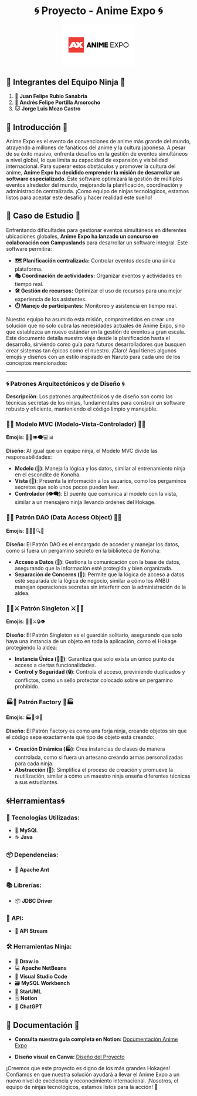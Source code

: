 

<div align="center">

# 🌀 Proyecto - Anime Expo 🌀

<img src="./Resources/IMG/logo_Proyecto.png" alt="Logo Anime Expo" width="200">

</div>

## 🍥 Integrantes del Equipo Ninja 🍥

1. 🦊 **Juan Felipe Rubio Sanabria**
2. 🐉 **Andrés Felipe Portilla Amorocho**
3. 🐱 **Jorge Luis Mozo Castro**



## 🌸 Introducción 🌸

Anime Expo es el evento de convenciones de anime más grande del mundo, atrayendo a millones de fanáticos del anime y la cultura japonesa. A pesar de su éxito masivo, enfrenta desafíos en la gestión de eventos simultáneos a nivel global, lo que limita su capacidad de expansión y visibilidad internacional. Para superar estos obstáculos y promover la cultura del anime, **Anime Expo ha decidido emprender la misión de desarrollar un software especializado**. Este software optimizará la gestión de múltiples eventos alrededor del mundo, mejorando la planificación, coordinación y administración centralizada. ¡Como equipo de ninjas tecnológicos, estamos listos para aceptar este desafío y hacer realidad este sueño!



## 🎯 Caso de Estudio 🎯

Enfrentando dificultades para gestionar eventos simultáneos en diferentes ubicaciones globales, **Anime Expo ha lanzado un concurso en colaboración con Campuslands** para desarrollar un software integral. Este software permitirá:

- **🗺️ Planificación centralizada:** Controlar eventos desde una única plataforma.
- **🎭 Coordinación de actividades:** Organizar eventos y actividades en tiempo real.
- **🛠️ Gestión de recursos:** Optimizar el uso de recursos para una mejor experiencia de los asistentes.
- **⏱️ Manejo de participantes:** Monitoreo y asistencia en tiempo real.

Nuestro equipo ha asumido esta misión, comprometidos en crear una solución que no solo cubra las necesidades actuales de Anime Expo, sino que establezca un nuevo estándar en la gestión de eventos a gran escala. Este documento detalla nuestro viaje desde la planificación hasta el desarrollo, sirviendo como guía para futuros desarrolladores que busquen crear sistemas tan épicos como el nuestro.
¡Claro! Aquí tienes algunos emojis y diseños con un estilo inspirado en Naruto para cada uno de los conceptos mencionados:

---

### 🌀 Patrones Arquitectónicos y de Diseño 🌀

**Descripción**: Los patrones arquitectónicos y de diseño son como las técnicas secretas de los ninjas, fundamentales para construir un software robusto y eficiente, manteniendo el código limpio y manejable.


### 🦊🍃 Modelo MVC (Modelo-Vista-Controlador) 🍃🦊

**Emojis**: 🦊🍃👁️‍🗨️💻📊

**Diseño**: Al igual que un equipo ninja, el Modelo MVC divide las responsabilidades:

- **Modelo (🦊)**: Maneja la lógica y los datos, similar al entrenamiento ninja en el escondite de Konoha.
- **Vista (🍃)**: Presenta la información a los usuarios, como los pergaminos secretos que solo unos pocos pueden leer.
- **Controlador (👁️‍🗨️)**: El puente que comunica al modelo con la vista, similar a un mensajero ninja llevando órdenes del Hokage.



### 🎴🍥 Patrón DAO (Data Access Object) 🍥🎴

**Emojis**: 🎴🍥💾🔍📂

**Diseño**: El Patrón DAO es el encargado de acceder y manejar los datos, como si fuera un pergamino secreto en la biblioteca de Konoha:

- **Acceso a Datos (🎴)**: Gestiona la comunicación con la base de datos, asegurando que la información esté protegida y bien organizada.
- **Separación de Concerns (🍥)**: Permite que la lógica de acceso a datos esté separada de la lógica de negocio, similar a cómo los ANBU manejan operaciones secretas sin interferir con la administración de la aldea.



### 🦸‍♂️⚔️ Patrón Singleton ⚔️🦸‍♂️

**Emojis**: 🦸‍♂️⚔️🔒👁️

**Diseño**: El Patrón Singleton es el guardián solitario, asegurando que solo haya una instancia de un objeto en toda la aplicación, como el Hokage protegiendo la aldea:

- **Instancia Única (🦸‍♂️)**: Garantiza que solo exista un único punto de acceso a ciertas funcionalidades.
- **Control y Seguridad (🔒)**: Controla el acceso, previniendo duplicados y conflictos, como un sello protector colocado sobre un pergamino prohibido.



### 🏭🔧 Patrón Factory 🔧🏭

**Emojis**: 🏭🔧⚙️🌌

**Diseño**: El Patrón Factory es como una forja ninja, creando objetos sin que el código sepa exactamente qué tipo de objeto está creando:

- **Creación Dinámica (🏭)**: Crea instancias de clases de manera controlada, como si fuera un artesano creando armas personalizadas para cada ninja.
- **Abstracción (🔧)**: Simplifica el proceso de creación y promueve la reutilización, similar a cómo un maestro ninja enseña diferentes técnicas a sus estudiantes.


## 🌀Herramientas🌀

### 🔧 Tecnologías Utilizadas:

- 🐍 **MySQL**
- ☕ **Java**

### 📦 Dependencias:

- 📜 **Apache Ant**

### 📚 Librerías:

- 📦 **JDBC Driver**

### 🔌 API:

- 🌊 **API Stream**

### 🛠️ Herramientas Ninja:

- 📐 **Draw.io**
- 💻 **Apache NetBeans**
- 📝 **Visual Studio Code**
- 🗃️ **MySQL Workbench**
- 🌟 **StarUML**
- 🗒️ **Notion**
- 🧠 **ChatGPT**


## 📜 Documentación 📜

- **Consulta nuestra guía completa en Notion:** [Documentación Anime Expo](https://juniper-haze-878.notion.site/The-Anime-Expo-934232860a944e1e9d6f58b901cd3c8a)
  
- **Diseño visual en Canva:** [Diseño del Proyecto](https://www.canva.com/design/DAGPPXi7XM0/e-EnsP-m0KFcqaiVh58fVg/view?utm_content=DAGPPXi7XM0&utm_campaign=designshare&utm_medium=link&utm_source=editor)


¡Creemos que este proyecto es digno de los más grandes Hokages! Confiamos en que nuestra solución ayudará a llevar el Anime Expo a un nuevo nivel de excelencia y reconocimiento internacional. ¡Nosotros, el equipo de ninjas tecnológicos, estamos listos para la acción! 🎌

    
